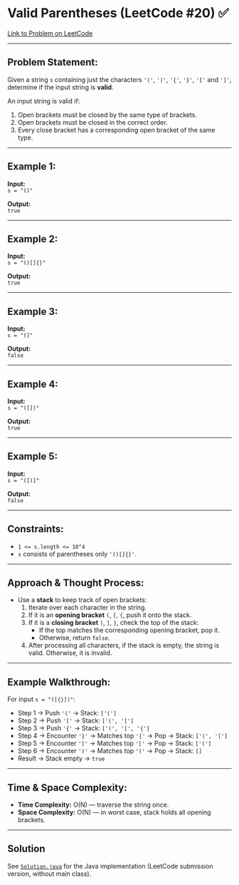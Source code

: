 # Valid Parentheses (LeetCode #20) ✅

[Link to Problem on LeetCode](https://leetcode.com/problems/valid-parentheses/)

---

## Problem Statement:

Given a string `s` containing just the characters `'('`, `')'`, `'{'`, `'}'`, `'['` and `']'`, determine if the input string is **valid**.

An input string is valid if:

1. Open brackets must be closed by the same type of brackets.  
2. Open brackets must be closed in the correct order.  
3. Every close bracket has a corresponding open bracket of the same type.

---

## Example 1:

**Input:**  
`s = "()"`

**Output:**  
`true`

---

## Example 2:

**Input:**  
`s = "()[]{}"`

**Output:**  
`true`

---

## Example 3:

**Input:**  
`s = "(]"`

**Output:**  
`false`

---

## Example 4:

**Input:**  
`s = "([])"`

**Output:**  
`true`

---

## Example 5:

**Input:**  
`s = "([)]"`

**Output:**  
`false`

---

## Constraints:

* `1 <= s.length <= 10^4`  
* `s` consists of parentheses only `'()[]{}'`.

---

## Approach & Thought Process:

* Use a **stack** to keep track of open brackets:
  1. Iterate over each character in the string.  
  2. If it is an **opening bracket** `(`, `[`, `{`, push it onto the stack.  
  3. If it is a **closing bracket** `)`, `]`, `}`, check the top of the stack:
     - If the top matches the corresponding opening bracket, pop it.  
     - Otherwise, return `false`.  
  4. After processing all characters, if the stack is empty, the string is valid. Otherwise, it is invalid.

---

## Example Walkthrough:

For input `s = "([{}])"`:

* Step 1 → Push `'('` → Stack: `['(']`  
* Step 2 → Push `'['` → Stack: `['(', '[']`  
* Step 3 → Push `'{'` → Stack: `['(', '[', '{']`  
* Step 4 → Encounter `'}'` → Matches top `'{'` → Pop → Stack: `['(', '[']`  
* Step 5 → Encounter `']'` → Matches top `'['` → Pop → Stack: `['(']`  
* Step 6 → Encounter `')'` → Matches top `'('` → Pop → Stack: `[]`  
* Result → Stack empty → `true`

---

## Time & Space Complexity:

* **Time Complexity:** O(N) — traverse the string once.  
* **Space Complexity:** O(N) — in worst case, stack holds all opening brackets.

---

## Solution

See [`Solution.java`](Solution.java) for the Java implementation (LeetCode submission version, without main class).  

